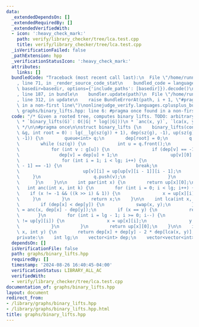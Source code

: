 ```yaml
---
data:
  _extendedDependsOn: []
  _extendedRequiredBy: []
  _extendedVerifiedWith:
  - icon: ':heavy_check_mark:'
    path: verify/library_checker/tree/lca.test.cpp
    title: verify/library_checker/tree/lca.test.cpp
  _isVerificationFailed: false
  _pathExtension: hpp
  _verificationStatusIcon: ':heavy_check_mark:'
  attributes:
    links: []
  bundledCode: "Traceback (most recent call last):\n  File \"/home/runner/.local/lib/python3.10/site-packages/onlinejudge_verify/documentation/build.py\"\
    , line 71, in _render_source_code_stat\n    bundled_code = language.bundle(stat.path,\
    \ basedir=basedir, options={'include_paths': [basedir]}).decode()\n  File \"/home/runner/.local/lib/python3.10/site-packages/onlinejudge_verify/languages/cplusplus.py\"\
    , line 187, in bundle\n    bundler.update(path)\n  File \"/home/runner/.local/lib/python3.10/site-packages/onlinejudge_verify/languages/cplusplus_bundle.py\"\
    , line 312, in update\n    raise BundleErrorAt(path, i + 1, \"#pragma once found\
    \ in a non-first line\")\nonlinejudge_verify.languages.cplusplus_bundle.BundleErrorAt:\
    \ graphs/binary_lifts.hpp: line 6: #pragma once found in a non-first line\n"
  code: "/* Given a rooted tree, computes binary lifts. TODO: arbitrary path aggregates?\n\
    \ * `binary_lifts(G)`: O(|G| * log(|G|))\n * `anc(x, y)`, `lca(x, y)`: O(log(N))\n\
    \ */\n\n#pragma once\n\nstruct binary_lifts {\n    binary_lifts(const vector<vector<int>>\
    \ &g, int root = 0) : lg(__lg(sz(g)) + 1), dep(sz(g), -1), up(sz(g), vector<int>(lg,\
    \ -1)) {\n        queue<int> q;\n        dep[root] = 0;\n        q.push(root);\n\
    \        while (sz(q)) {\n            int u = q.front();\n            q.pop();\n\
    \            for (int v : g[u]) {\n                if (dep[v] == -1) {\n     \
    \               dep[v] = dep[u] + 1;\n                    up[v][0] = u;\n    \
    \                for (int i = 1; i < lg; i++) {\n                        if (up[v][i\
    \ - 1] == -1) {\n                            break;\n                        }\n\
    \                        up[v][i] = up[up[v][i - 1]][i - 1];\n               \
    \     }\n                    q.push(v);\n                }\n            }\n  \
    \      }\n    }\n\n    int par(int x) {\n        return up[x][0];\n    }\n\n \
    \   int anc(int x, int k) {\n        for (int i = 0; i < lg; i++) {\n        \
    \    if (x != -1 && ((k >> i) & 1)) {\n                x = up[x][i];\n       \
    \     }\n        }\n        return x;\n    }\n\n    int lca(int x, int y) {\n\
    \        if (dep[x] < dep[y]) {\n            swap(x, y);\n        }\n        x\
    \ = anc(x, dep[x] - dep[y]);\n        if (x == y) {\n            return x;\n \
    \       }\n        for (int i = lg - 1; i >= 0; i--) {\n            if (up[x][i]\
    \ != up[y][i]) {\n                x = up[x][i];\n                y = up[y][i];\n\
    \            }\n        }\n        return up[x][0];\n    }\n\n    int dist(int\
    \ x, int y) {\n        return dep[x] + dep[y] - 2 * dep[lca(x, y)];\n    }\n\n\
    private:\n    int lg;\n    vector<int> dep;\n    vector<vector<int>> up;\n};\n"
  dependsOn: []
  isVerificationFile: false
  path: graphs/binary_lifts.hpp
  requiredBy: []
  timestamp: '2024-08-26 16:40:45-04:00'
  verificationStatus: LIBRARY_ALL_AC
  verifiedWith:
  - verify/library_checker/tree/lca.test.cpp
documentation_of: graphs/binary_lifts.hpp
layout: document
redirect_from:
- /library/graphs/binary_lifts.hpp
- /library/graphs/binary_lifts.hpp.html
title: graphs/binary_lifts.hpp
---
```

